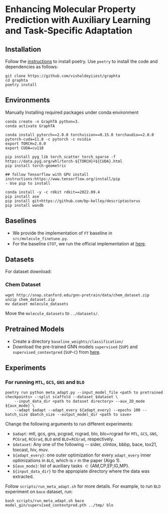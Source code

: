 
# Enhancing Molecular Property Prediction with Auxiliary Learning and Task-Specific Adaptation

## Installation
Follow the [instructions](https://python-poetry.org/docs/#installation) to install poetry. Use `poetry` to install the code and dependencies as follows:
```
git clone https://github.com/vishaldeyiiest/graphta
cd graphta
poetry install
```


## Environments

Manually Installing required packages under conda environment

```
conda create -n GraphTA python=3.
conda activate GraphTA

conda install pytorch==2.0.0 torchvision==0.15.0 torchaudio==2.0.0 pytorch-cuda=11.8 -c pytorch -c nvidia
export TORCH=2.0.0
export CUDA=cu118  

pip install pyg_lib torch_scatter torch_sparse -f https://data.pyg.org/whl/torch-${TORCH}+${CUDA}.html
pip install torch-geometric

## follow Tensorflow with GPU install instructions:https://www.tensorflow.org/install/pip
- Use pip to install

conda install -y -c rdkit rdkit==2022.09.4
pip install ase
pip install git+https://github.com/bp-kelley/descriptastorus
pip install wandb
```


## Baselines

- We provide the implementation of $\mathtt{FT}$ baseline in `src/molecule_finetune.py`.
- For the baseline $\mathtt{GTOT}$, we run the official implementation at [here](https://github.com/youjibiying/GTOT-Tuning).

## Datasets

For dataset download:
### Chem Dataset

```
wget http://snap.stanford.edu/gnn-pretrain/data/chem_dataset.zip
unzip chem_dataset.zip
mv dataset molecule_datasets
```
Move the `molecule_datasets` to `../datasets/`.


## Pretrained Models
- Create a directory `baseline_weights/classification/`
- Download the pre-trained GNN models `supervised` ($\mathtt{SUP}$) and `supervised_contextpred` ($\mathtt{SUP\text{-}C}$) from [here](https://github.com/snap-stanford/pretrain-gnns).


## Experiments

### For running $\mathtt{MTL}$, $\mathtt{GCS}$, $\mathtt{GNS}$ and $\mathtt{BLO}$

```
poetry run python meta_adapt.py --input_model_file <path to pretrained checkpoints> --split scaffold --dataset $dataset \
    --input_data_dir <path to dataset directory> --aux_2D_mode ${aux_mode} \
    --adapt $adapt --adapt_every ${adapt_every} --epochs 100 --batch_size $batch_size --output_model_dir <path to save>
```
Change the following arguments to run different experiments:
- `$adapt`: mtl, gcs, gns, pcgrad, rcgrad, blo, blo+rcgrad for $\mathtt{MTL}$, $\mathtt{GCS}$, $\mathtt{GNS}$, $\mathtt{PCGrad}$, $\mathtt{RCGrad}$, $\mathtt{BLO}$ and $\mathtt{BLO\text{+}RCGrad}$, respectively.
- `$dataset`: Any one of the following -- sider, clintox, bbbp, bace, tox21, toxcast, hiv, muv.
- `${adapt_every}`: one outer optimization for every `adapt_every` inner optimizations in $\mathtt{BLO}$, which is `r` in the paper (Algo 1).
- `${aux_mode}`: list of auxiliary tasks $\subset \{\text{AM,CP,EP,IG,MP}\}$.
- `${input_data_dir}` to the appropiate directory where the data was extracted.

Follow `scripts/run_meta_adapt.sh` for more details.
For example, to run $\mathtt{BLO}$ experiment on `bace` dataset, run:

```
bash scripts/run_meta_adapt.sh bace model_gin/supervised_contextpred.pth ../tmp/ blo
```